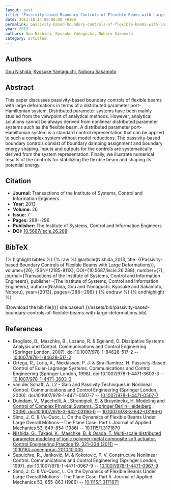 ```yaml
---
layout: post
title: "Passivity-based Boundary Controls of Flexible Beams with Large Deformations"
date: 2013-10-14 00:00:00 +0100
permalink: passivity-based-boundary-controls-of-flexible-beams-with-large-deformations
year: 2013
authors: Gou Nishida, Kyosuke Yamaguchi, Noboru Sakamoto
category: articles
---
```

 
## Authors
[Gou Nishida](authors/gou-nishida), [Kyosuke Yamaguchi](authors/kyosuke-yamaguchi), [Noboru Sakamoto](authors/noboru-sakamoto)
 
## Abstract
This paper discusses passivity-based boundary controls of flexible beams with large deformations in terms of a distributed parameter port-Hamiltonian system. Distributed parameter systems have been mainly studied from the viewpoint of analytical methods. However, analytical solutions cannot be always derived from nonlinear distributed parameter systems such as the flexible beam. A distributed parameter port-Hamiltonian system is a standard control representation that can be applied to such a complex system without model reductions. The passivity-based boundary controls consist of boundary damping assignment and boundary energy shaping. Inputs and outputs for the controls are systematically derived from the system representation. Finally, we illustrate numerical results of the controls for stabilizing the flexible beam and shaping its potential energy.
 
## Citation
- **Journal:** Transactions of the Institute of Systems, Control and Information Engineers
- **Year:** 2013
- **Volume:** 26
- **Issue:** 7
- **Pages:** 288--296
- **Publisher:** The Institute of Systems, Control and Information Engineers
- **DOI:** [10.5687/iscie.26.288](https://doi.org/10.5687/iscie.26.288)
 
## BibTeX
{% highlight bibtex %}
{% raw %}
@article{Nishida_2013,
  title={{Passivity-based Boundary Controls of Flexible Beams with Large Deformations}},
  volume={26},
  ISSN={2185-811X},
  DOI={10.5687/iscie.26.288},
  number={7},
  journal={Transactions of the Institute of Systems, Control and Information Engineers},
  publisher={The Institute of Systems, Control and Information Engineers},
  author={Nishida, Gou and Yamaguchi, Kyosuke and Sakamoto, Noboru},
  year={2013},
  pages={288--296}
}
{% endraw %}
{% endhighlight %}
 
[Download the bib file]({{ site.baseurl }}/assets/bib/passivity-based-boundary-controls-of-flexible-beams-with-large-deformations.bib)
 
## References
- Brogliato, B., Maschke, B., Lozano, R. & Egeland, O. Dissipative Systems Analysis and Control. Communications and Control Engineering (Springer London, 2007). doi:10.1007/978-1-84628-517-2 -- [10.1007/978-1-84628-517-2](https://doi.org/10.1007/978-1-84628-517-2)
- Ortega, R., Loría, A., Nicklasson, P. J. & Sira-Ramírez, H. Passivity-Based Control of Euler-Lagrange Systems. Communications and Control Engineering (Springer London, 1998). doi:10.1007/978-1-4471-3603-3 -- [10.1007/978-1-4471-3603-3](https://doi.org/10.1007/978-1-4471-3603-3)
- van der Schaft, A. L2 - Gain and Passivity Techniques in Nonlinear Control. Communications and Control Engineering (Springer London, 2000). doi:10.1007/978-1-4471-0507-7 -- [10.1007/978-1-4471-0507-7](https://doi.org/10.1007/978-1-4471-0507-7)
- [Duindam, V., Macchelli, A., Stramigioli, S. & Bruyninckx, H. Modeling and Control of Complex Physical Systems. (Springer Berlin Heidelberg, 2009). doi:10.1007/978-3-642-03196-0](modeling-and-control-of-complex-physical-systems) -- [10.1007/978-3-642-03196-0](https://doi.org/10.1007/978-3-642-03196-0)
- Simo, J. C. & Vu-Quoc, L. On the Dynamics of Flexible Beams Under Large Overall Motions—The Plane Case: Part I. Journal of Applied Mechanics 53, 849–854 (1986) -- [10.1115/1.3171870](https://doi.org/10.1115/1.3171870)
- [Nishida, G., Takagi, K., Maschke, B. & Osada, T. Multi-scale distributed parameter modeling of ionic polymer-metal composite soft actuator. Control Engineering Practice 19, 321–334 (2011)](multi-scale-distributed-parameter-modeling-of-ionic-polymer-metal-composite-soft-actuator) -- [10.1016/j.conengprac.2010.10.005](https://doi.org/10.1016/j.conengprac.2010.10.005)
- Sepulchre, R., Janković, M. & Kokotović, P. V. Constructive Nonlinear Control. Communications and Control Engineering (Springer London, 1997). doi:10.1007/978-1-4471-0967-9 -- [10.1007/978-1-4471-0967-9](https://doi.org/10.1007/978-1-4471-0967-9)
- Simo, J. C. & Vu-Quoc, L. On the Dynamics of Flexible Beams Under Large Overall Motions—The Plane Case: Part II. Journal of Applied Mechanics 53, 855–863 (1986) -- [10.1115/1.3171871](https://doi.org/10.1115/1.3171871)


